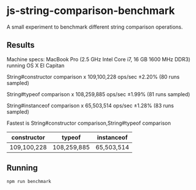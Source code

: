 # js-string-comparison-benchmark
A small experiment to benchmark different string comparison operations.

## Results

Machine specs: MacBook Pro (2.5 GHz Intel Core i7, 16 GB 1600 MHz DDR3) running
OS X El Capitan

String#constructor comparison x 109,100,228 ops/sec ±2.20% (80 runs sampled)

String#typeof comparison x 108,259,885 ops/sec ±1.99% (81 runs sampled)

String#instanceof comparison x 65,503,514 ops/sec ±1.28% (83 runs sampled)

Fastest is String#constructor comparison,String#typeof comparison

| constructor   |  typeof       | instanceof  |
|---------------|---------------|-------------|
| 109,100,228   | 108,259,885   | 65,503,514  |

## Running

```sh
npm run benchmark
```

